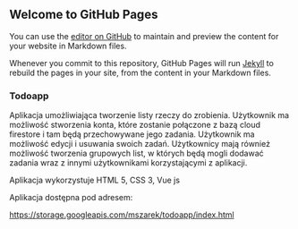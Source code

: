 ## Welcome to GitHub Pages

You can use the [editor on GitHub](https://github.com/Szajrii/todoapp/edit/master/README.md) to maintain and preview the content for your website in Markdown files.

Whenever you commit to this repository, GitHub Pages will run [Jekyll](https://jekyllrb.com/) to rebuild the pages in your site, from the content in your Markdown files.

### Todoapp

Aplikacja umożliwiająca tworzenie listy rzeczy do zrobienia. Użytkownik ma możliwość stworzenia konta, które zostanie połączone z bazą cloud firestore i tam będą przechowywane jego zadania. Użytkownik ma możliwość edycji i usuwania swoich zadań. Użytkownicy mają również możliwość tworzenia grupowych list, w których będą mogli dodawać zadania wraz z innymi użytkownikami korzystającymi z aplikacji.

Aplikacja wykorzystuje HTML 5, CSS 3, Vue js

Aplikacja dostępna pod adresem:

https://storage.googleapis.com/mszarek/todoapp/index.html





